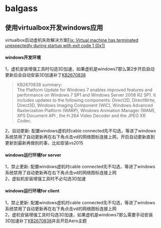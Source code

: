 # balgass

## 使用virtualbox开发windows应用
virtualbox启动虚机失败解决方案[Fix: Virtual machine has terminated unexpectedly during startup with exit code 1 (0x1)](https://appuals.com/fix-virtual-machine-has-terminated-unexpectedly-during-startup-with-exit-code-1-0x1/)  

#### windows开发环境
1，虚机安装增强工具时勾选3D加速，如果虚机是windows7那么第2步开启自动更新后会自动安装3D加速补丁[KB2670838](https://support.microsoft.com/en-us/help/2670838/platform-update-for-windows-7-sp1-and-windows-server-2008-r2-sp1)  
> KB2670838 summary:  
The Platform Update for Windows 7 enables improved features and performance on Windows 7 SP1 and Windows Server 2008 R2 SP1. It includes updates to the following components: Direct2D, DirectWrite, Direct3D, Windows Imaging Component (WIC), Windows Advanced Rasterization Platform (WARP), Windows Animation Manager (WAM), XPS Document API , the H.264 Video Decoder and the JPEG XR Codec.

2，自动更新: 配置windows虚机时cable connected先不勾选，等进了windows系统禁用了自动更新再在右下角点击vd的网络图标连接上网，开启自动更新直到更新到最新再做别的事，比如安装vs2015  

#### windows运行环境for server
1，禁止更新: 配置windows虚机时cable connected先不勾选，等进了windows系统禁用了自动更新再在右下角点击vd的网络图标连接上网  
2，虚拟机安装增强工具时不必勾选3D加速

#### windows运行环境for client
1，禁止更新: 配置windows虚机时cable connected先不勾选，等进了windows系统禁用了自动更新再在右下角点击vd的网络图标连接上网  
2，虚机安装增强工具时勾选3D加速，如果虚机是windows7那么需要手动安装3D加速补丁[KB2670838](https://support.microsoft.com/en-us/help/2670838/platform-update-for-windows-7-sp1-and-windows-server-2008-r2-sp1)并且开启Aero主题